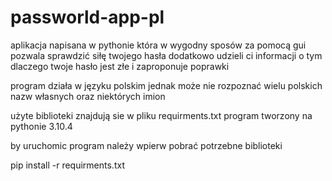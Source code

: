 # passworld-app-pl
aplikacja napisana w pythonie która w wygodny sposów za pomocą gui pozwala sprawdzić siłę twojego hasła 
dodatkowo udzieli ci informacji o tym dlaczego twoje hasło jest złe i zaproponuje poprawki

program działa w języku polskim jednak może nie rozpoznać wielu polskich nazw własnych oraz niektórych imion 

użyte biblioteki znajdują sie w pliku requirments.txt
program tworzony na pythonie 3.10.4

by uruchomic program należy wpierw pobrać potrzebne biblioteki
  
  pip install -r requirments.txt

